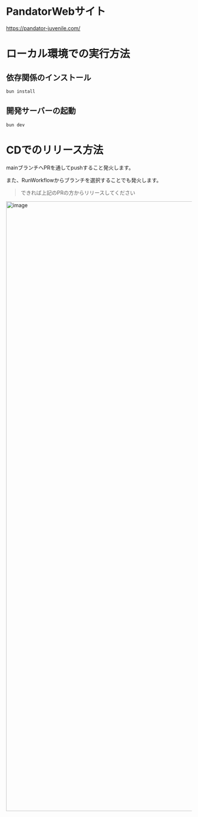 # PandatorWebサイト
 https://pandator-juvenile.com/

# ローカル環境での実行方法

## 依存関係のインストール
```
bun install
```
## 開発サーバーの起動
```
bun dev
```

# CDでのリリース方法
mainブランチへPRを通してpushすること発火します。

また、RunWorkflowからブランチを選択することでも発火します。
>できれば上記のPRの方からリリースしてください
<img width="1654" alt="image" src="https://github.com/user-attachments/assets/de7d3852-05fe-4a02-865f-212dd0cbae43" />
